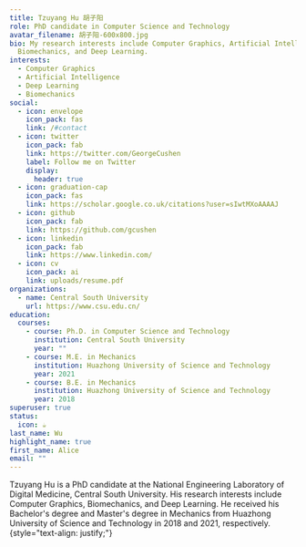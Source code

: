 ```yaml
---
title: Tzuyang Hu 胡子阳
role: PhD candidate in Computer Science and Technology
avatar_filename: 胡子阳-600x800.jpg
bio: My research interests include Computer Graphics, Artificial Intelligence,
  Biomechanics, and Deep Learning.
interests:
  - Computer Graphics
  - Artificial Intelligence
  - Deep Learning
  - Biomechanics
social:
  - icon: envelope
    icon_pack: fas
    link: /#contact
  - icon: twitter
    icon_pack: fab
    link: https://twitter.com/GeorgeCushen
    label: Follow me on Twitter
    display:
      header: true
  - icon: graduation-cap
    icon_pack: fas
    link: https://scholar.google.co.uk/citations?user=sIwtMXoAAAAJ
  - icon: github
    icon_pack: fab
    link: https://github.com/gcushen
  - icon: linkedin
    icon_pack: fab
    link: https://www.linkedin.com/
  - icon: cv
    icon_pack: ai
    link: uploads/resume.pdf
organizations:
  - name: Central South University
    url: https://www.csu.edu.cn/
education:
  courses:
    - course: Ph.D. in Computer Science and Technology
      institution: Central South University
      year: ""
    - course: M.E. in Mechanics
      institution: Huazhong University of Science and Technology
      year: 2021
    - course: B.E. in Mechanics
      institution: Huazhong University of Science and Technology
      year: 2018
superuser: true
status:
  icon: ☕️
last_name: Wu
highlight_name: true
first_name: Alice
email: ""
---
```

Tzuyang Hu is a PhD candidate at the National Engineering Laboratory of Digital Medicine, Central South University. His research interests include Computer Graphics, Biomechanics, and Deep Learning. He received his Bachelor's degree and Master's degree in Mechanics from Huazhong University of Science and Technology in 2018 and 2021, respectively.
{style="text-align: justify;"}